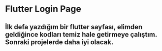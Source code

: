 # Flutter Login Page

## İlk defa yazdığım bir flutter sayfası, elimden geldiğince kodları temiz hale getirmeye çalıştım. Sonraki projelerde daha iyi olacak. 
